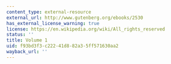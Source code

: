 ```yaml
---
content_type: external-resource
external_url: http://www.gutenberg.org/ebooks/2530
has_external_license_warning: true
license: https://en.wikipedia.org/wiki/All_rights_reserved
status: ''
title: Volume 1
uid: f93bd3f3-c222-41d8-82a3-5ff571630aa2
wayback_url: ''
---
```

